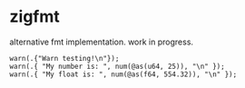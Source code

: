 # zigfmt

alternative fmt implementation. work in progress.

```zig
warn(.{"Warn testing!\n"});
warn(.{ "My number is: ", num(@as(u64, 25)), "\n" });
warn(.{ "My float is: ", num(@as(f64, 554.32)), "\n" });
```